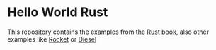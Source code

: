 # Hello World Rust

This repository contains the examples from the [Rust book](https://doc.rust-lang.org/book/title-page.html), also other examples like [Rocket](https://rocket.rs/) or [Diesel](https://diesel.rs/)